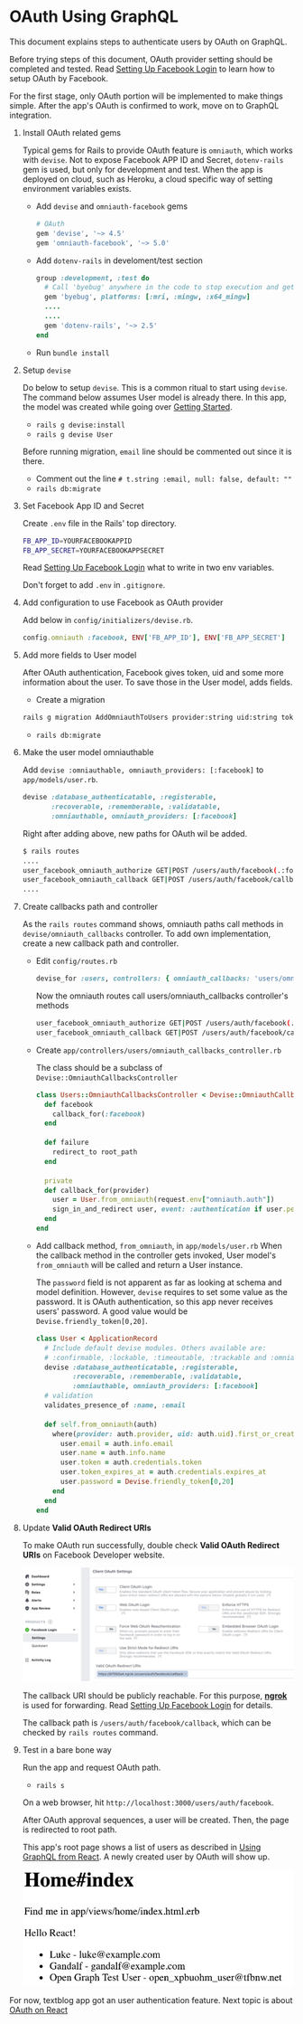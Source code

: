 # OAuth Using GraphQL

This document explains steps to authenticate users by OAuth on GraphQL.

Before trying steps of this document, OAuth provider setting should be completed and tested.
Read [Setting Up Facebook Login](./SettingUpFacebookLogin.md) to learn how to setup
OAuth by Facebook.

For the first stage, only OAuth portion will be implemented to make things simple.
After the app's OAuth is confirmed to work, move on to GraphQL integration.

1. Install OAuth related gems

    Typical gems for Rails to provide OAuth feature is `omniauth`, which works with `devise`.
    Not to expose Facebook APP ID and Secret, `dotenv-rails` gem is used, but only for
    development and test. When the app is deployed on cloud, such as Heroku,
    a cloud specific way of setting environment variables exists.
    
    - Add `devise` and `omniauth-facebook` gems
        ```ruby
        # OAuth
        gem 'devise', '~> 4.5'
        gem 'omniauth-facebook', '~> 5.0'
        ```
    - Add `dotenv-rails` in develoment/test section
        ```ruby
        group :development, :test do
          # Call 'byebug' anywhere in the code to stop execution and get a debugger console
          gem 'byebug', platforms: [:mri, :mingw, :x64_mingw]
          ....
          ....
          gem 'dotenv-rails', '~> 2.5'
        end
        ```
    - Run `bundle install`

2. Setup `devise`

    Do below to setup `devise`. This is a common ritual to start using `devise`.
    The command below assumes User model is already there. In this app, the model
    was created while going over [Getting Started](./GettingStarted.md).

    - `rails g devise:install`
    - `rails g devise User`
    
    Before running migration, `email` line should be commented out since it is
    there.
    
    - Comment out the line `# t.string :email, null: false, default: ""` 
    - `rails db:migrate`

3. Set Facebook App ID and Secret

    Create `.env` file in the Rails' top directory.
    ```bash
    FB_APP_ID=YOURFACEBOOKAPPID
    FB_APP_SECRET=YOURFACEBOOKAPPSECRET
    ```
    Read [Setting Up Facebook Login](./SettingUpFacebookLogin.md) what to write
    in two env variables.
    
    Don't forget to add `.env` in `.gitignore`.

4. Add configuration to use Facebook as OAuth provider

    Add below in `config/initializers/devise.rb`.
    ```ruby
    config.omniauth :facebook, ENV['FB_APP_ID'], ENV['FB_APP_SECRET']
    ```

5. Add more fields to User model

    After OAuth authentication, Facebook gives token, uid and some more information
    about the user. To save those in the User model, adds fields.

    - Create a migration
    ```bash
    rails g migration AddOmniauthToUsers provider:string uid:string token:string token_expires_at:integer
    ```
    - `rails db:migrate`

6. Make the user model omniauthable

    Add `devise :omniauthable, omniauth_providers: [:facebook]` to `app/models/user.rb`.
    ```ruby
    devise :database_authenticatable, :registerable,
           :recoverable, :rememberable, :validatable,
           :omniauthable, omniauth_providers: [:facebook]
    ```

    Right after adding above, new paths for OAuth wil be added.
    ```bash
    $ rails routes
    ....
    user_facebook_omniauth_authorize GET|POST /users/auth/facebook(.:format)         devise/omniauth_callbacks#passthru
    user_facebook_omniauth_callback GET|POST /users/auth/facebook/callback(.:format) devise/omniauth_callbacks#facebook
    ....
    ```

7. Create callbacks path and controller

    As the `rails routes` command shows, omniauth paths call methods in `devise/omniauth_callbacks`
    controller. To add own implementation, create a new callback path and controller.

    - Edit `config/routes.rb`
        ```ruby
        devise_for :users, controllers: { omniauth_callbacks: 'users/omniauth_callbacks' }
        ```
        Now the omniauth routes call users/omniauth_callbacks controller's methods
        ```bash
        user_facebook_omniauth_authorize GET|POST /users/auth/facebook(.:format)         users/omniauth_callbacks#passthru
        user_facebook_omniauth_callback GET|POST /users/auth/facebook/callback(.:format) users/omniauth_callbacks#facebook
        ```
    - Create `app/controllers/users/omniauth_callbacks_controller.rb`
    
        The class should be a subclass of `Devise::OmniauthCallbacksController`
        ```ruby
        class Users::OmniauthCallbacksController < Devise::OmniauthCallbacksController
          def facebook
            callback_for(:facebook)
          end
        
          def failure
            redirect_to root_path
          end
        
          private
          def callback_for(provider)
            user = User.from_omniauth(request.env["omniauth.auth"])
            sign_in_and_redirect user, event: :authentication if user.persisted?
          end
        end
        ```
    - Add callback method, `from_omniauth`, in `app/models/user.rb`
        When the callback method in the controller gets invoked,
        User model's `from_omniauth` will be called and return a User instance.

        The `password` field is not apparent as far as looking at schema and model
        definition. However, `devise` requires to set some value as the password.
        It is OAuth authentication, so this app never receives users' password.
        A good value would be `Devise.friendly_token[0,20]`.
        
        ```ruby
        class User < ApplicationRecord
          # Include default devise modules. Others available are:
          # :confirmable, :lockable, :timeoutable, :trackable and :omniauthable
          devise :database_authenticatable, :registerable,
                 :recoverable, :rememberable, :validatable,
                 :omniauthable, omniauth_providers: [:facebook]
          # validation
          validates_presence_of :name, :email
        
          def self.from_omniauth(auth)
            where(provider: auth.provider, uid: auth.uid).first_or_create do |user|
              user.email = auth.info.email
              user.name = auth.info.name
              user.token = auth.credentials.token
              user.token_expires_at = auth.credentials.expires_at
              user.password = Devise.friendly_token[0,20]
            end
          end
        end
        ```

8. Update __Valid OAuth Redirect URIs__

    To make OAuth run successfully, double check  __Valid OAuth Redirect URIs__ on
    Facebook Developer website.
    
    ![Client Auth Settings Rails](./docs/images/client_auth_setting_rails.png)
    
    The callback URI should be publicly reachable. For this purpose,
    [__ngrok__](https://ngrok.com/) is used for forwarding.
    Read [Setting Up Facebook Login](./SettingUpFacebookLogin.md) for details.
    
    The callback path is `/users/auth/facebook/callback`, which can be checked
    by `rails routes` command.
    
9. Test in a bare bone way

    Run the app and request OAuth path.
    - `rails s`
    
    On a web browser, hit `http://localhost:3000/users/auth/facebook`.
    
    After OAuth approval sequences, a user will be created. Then, the page is
    redirected to root path.
    
    This app's root page shows a list of users as described in
    [Using GraphQL from React](./UsingGraphQLfromReact.md). A newly created user by OAuth
    will show up.
    
    ![A New User by OAuth](./docs/images/new_user_by_oauth.png)



For now, textblog app got an user authentication feature. Next topic is
about [OAuth on React](./OAuthOnReact.md)
